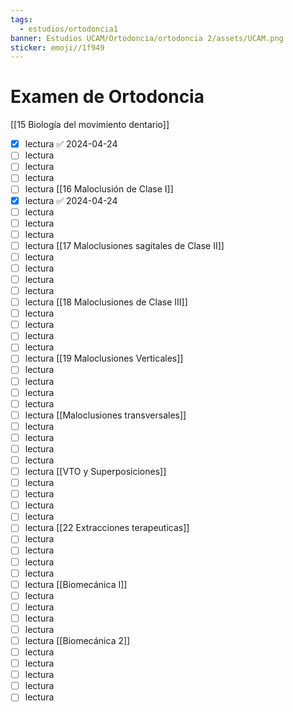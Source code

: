```yaml
---
tags:
  - estudios/ortodoncia1
banner: Estudios UCAM/Ortodoncia/ortodoncia 2/assets/UCAM.png
sticker: emoji//1f949
---
```


# Examen de Ortodoncia
[[15 Biología del movimiento dentario]]
- [x] lectura ✅ 2024-04-24
- [ ] lectura
- [ ] lectura
- [ ] lectura
- [ ] lectura
[[16 Maloclusión de Clase I]]
- [x] lectura ✅ 2024-04-24
- [ ] lectura
- [ ] lectura
- [ ] lectura
- [ ] lectura
[[17 Maloclusiones sagitales de Clase II]]
- [ ] lectura
- [ ] lectura
- [ ] lectura
- [ ] lectura
- [ ] lectura
[[18 Maloclusiones de Clase III]]
- [ ] lectura
- [ ] lectura
- [ ] lectura
- [ ] lectura
- [ ] lectura
[[19 Maloclusiones Verticales]]
- [ ] lectura
- [ ] lectura
- [ ] lectura
- [ ] lectura
- [ ] lectura
[[Maloclusiones transversales]]
- [ ] lectura
- [ ] lectura
- [ ] lectura
- [ ] lectura
- [ ] lectura
[[VTO y Superposiciones]]
- [ ] lectura
- [ ] lectura
- [ ] lectura
- [ ] lectura
- [ ] lectura
[[22 Extracciones terapeuticas]]
- [ ] lectura
- [ ] lectura
- [ ] lectura
- [ ] lectura
- [ ] lectura
[[Biomecánica I]]
- [ ] lectura
- [ ] lectura
- [ ] lectura
- [ ] lectura
- [ ] lectura
[[Biomecánica 2]]
- [ ] lectura
- [ ] lectura
- [ ] lectura
- [ ] lectura
- [ ] lectura